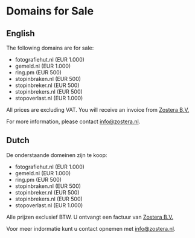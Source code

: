 # Domains for Sale

## English

The following domains are for sale:

- fotografiehut.nl (EUR 1.000)
- gemeld.nl (EUR 1.000)
- ring.pm (EUR 500)
- stopinbraken.nl (EUR 500)
- stopinbreker.nl (EUR 500)
- stopinbrekers.nl (EUR 500)
- stopoverlast.nl (EUR 1.000)

All prices are excluding VAT. You will receive an invoice from [Zostera B.V.](https://zostera.nl)

For more information, please contact info@zostera.nl.

## Dutch

De onderstaande domeinen zijn te koop:

- fotografiehut.nl (EUR 1.000)
- gemeld.nl (EUR 1.000)
- ring.pm (EUR 500)
- stopinbraken.nl (EUR 500)
- stopinbreker.nl (EUR 500)
- stopinbrekers.nl (EUR 500)
- stopoverlast.nl (EUR 1.000)

Alle prijzen exclusief BTW. U ontvangt een factuur van [Zostera B.V.](https://zostera.nl)

Voor meer indormatie kunt u contact opnemen met info@zostera.nl.
